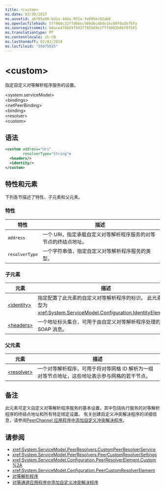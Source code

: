 ```yaml
---
title: <custom>
ms.date: 03/30/2017
ms.assetid: a6f65a00-bd1a-4d4a-955a-fe009ec02ab8
ms.openlocfilehash: 5ff066c32f7d08ec989d6cd04e16c89f0a36f6fa
ms.sourcegitcommit: b8ace47d839f943f785b89e2fff8092b0bf8f565
ms.translationtype: MT
ms.contentlocale: zh-CN
ms.lasthandoff: 02/03/2019
ms.locfileid: "55675015"
---
```

# <a name="custom"></a>\<custom>
指定自定义对等解析程序服务的设置。  
  
\<system.serviceModel>  
\<bindings>  
\<netPeerBinding>  
\<binding>  
\<resolver>  
\<custom>  
  
## <a name="syntax"></a>语法  
  
```xml  
<custom address="Uri"
        resolverType="String">
  <headers/>
  <identity/>
</custom>
```  
  
## <a name="attributes-and-elements"></a>特性和元素  
 下列各节描述了特性、子元素和父元素。  
  
### <a name="attributes"></a>特性  
  
|特性|描述|  
|---------------|-----------------|  
|`address`|一个 URI，指定承载自定义对等解析程序服务的对等节点的终结点地址。|  
|`resolverType`|一个字符串值，指定自定义对等解析程序服务的类型。|  
  
### <a name="child-elements"></a>子元素  
  
|元素|描述|  
|-------------|-----------------|  
|[\<identity>](../../../../../docs/framework/configure-apps/file-schema/wcf/identity.md)|指定配置了此元素的自定义对等解析程序的标识。 此元素的类型为 <xref:System.ServiceModel.Configuration.IdentityElement>。|  
|[\<headers>](../../../../../docs/framework/configure-apps/file-schema/wcf/headers-element.md)|一个地址标头集合，可用于由自定义对等解析程序处理的 SOAP 消息。|  
  
### <a name="parent-elements"></a>父元素  
  
|元素|描述|  
|-------------|-----------------|  
|[\<resolver>](../../../../../docs/framework/configure-apps/file-schema/wcf/resolver.md)|一个对等解析程序，可用于将对等网格 ID 解析为一组对等节点地址，这些地址表示参与网格的若干节点。|  
  
## <a name="remarks"></a>备注  
 此元素可定义自定义对等解析程序服务的基本设置，其中包括执行服务的对等解析程序的终结点地址和所有特定绑定设置。 有关创建自定义冲突解决程序的详细信息，请参阅[PeerChannel 应用程序中添加自定义冲突解决程序](https://docs.microsoft.com/previous-versions/ms730105(v=vs.90))。  
  
## <a name="see-also"></a>请参阅
- <xref:System.ServiceModel.PeerResolvers.CustomPeerResolverService>
- <xref:System.ServiceModel.PeerResolvers.PeerCustomResolverSettings>
- <xref:System.ServiceModel.Configuration.PeerResolverElement.Custom%2A>
- <xref:System.ServiceModel.Configuration.PeerCustomResolverElement>
- [对等解析程序](../../../../../docs/framework/wcf/feature-details/peer-resolvers.md)
- [对等通道应用程序中添加自定义冲突解决程序](https://docs.microsoft.com/previous-versions/ms730105(v=vs.90))
